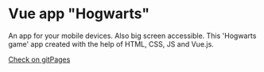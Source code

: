 # Vue app "Hogwarts"
An app for your mobile devices. Also big screen accessible. This 'Hogwarts game' app created with the help of HTML, CSS, JS and  Vue.js.

<a href="http://example.com](https://mariazakharova0805.github.io/Hogwarts_vueApp" target="_blank">Check on gitPages</a>
